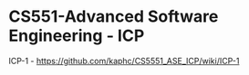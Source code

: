 #  CS551-Advanced Software Engineering - ICP
ICP-1 - https://github.com/kaphc/CS5551_ASE_ICP/wiki/ICP-1
